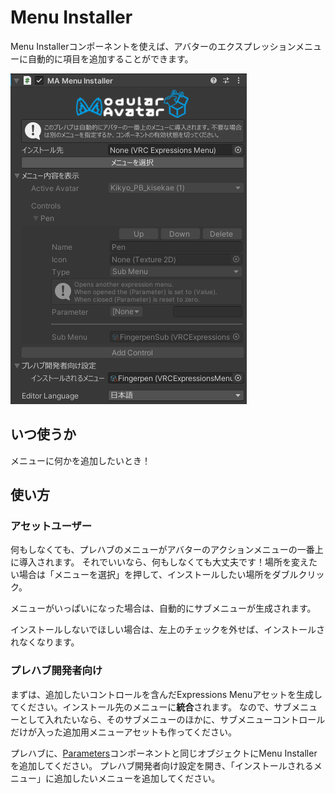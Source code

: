 ﻿# Menu Installer

Menu Installerコンポーネントを使えば、アバターのエクスプレッションメニューに自動的に項目を追加することができます。

![Menu Installer](menu-installer.png)

## いつ使うか

メニューに何かを追加したいとき！

## 使い方

### アセットユーザー

何もしなくても、プレハブのメニューがアバターのアクションメニューの一番上に導入されます。
それでいいなら、何もしなくても大丈夫です！場所を変えたい場合は「メニューを選択」を押して、インストールしたい場所をダブルクリック。

メニューがいっぱいになった場合は、自動的にサブメニューが生成されます。

インストールしないでほしい場合は、左上のチェックを外せば、インストールされなくなります。

### プレハブ開発者向け

まずは、追加したいコントロールを含んだExpressions Menuアセットを生成してください。インストール先のメニューに**統合**されます。
なので、サブメニューとして入れたいなら、そのサブメニューのほかに、サブメニューコントロールだけが入った追加用メニューアセットも作ってください。

プレハブに、[Parameters](parameters.md)コンポーネントと同じオブジェクトにMenu Installerを追加してください。
プレハブ開発者向け設定を開き、「インストールされるメニュー」に追加したいメニューを追加してください。